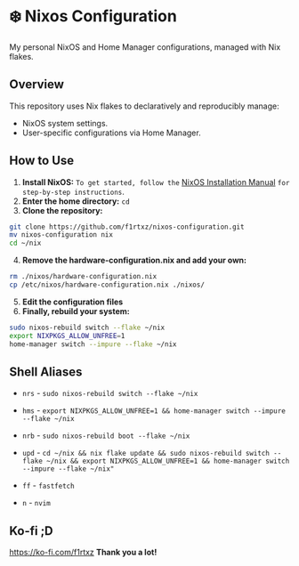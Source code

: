 # ❄️ Nixos Configuration

My personal NixOS and Home Manager configurations, managed with Nix flakes.

## Overview

This repository uses Nix flakes to declaratively and reproducibly manage:
- NixOS system settings.
- User-specific configurations via Home Manager.

## How to Use

1.  **Install NixOS:** `To get started, follow the` [NixOS Installation Manual](https://nixos.org/manual/nixos/stable/#ch-installation) `for step-by-step instructions`.
2.  **Enter the home directory:** `cd`
3.  **Clone the repository:**

```bash
git clone https://github.com/f1rtxz/nixos-configuration.git
mv nixos-configuration nix
cd ~/nix
```

4. **Remove the hardware-configuration.nix and add your own:**

```bash
rm ./nixos/hardware-configuration.nix
cp /etc/nixos/hardware-configuration.nix ./nixos/
```

5. **Edit the configuration files**
6.  **Finally, rebuild your system:**
  
```bash
sudo nixos-rebuild switch --flake ~/nix
export NIXPKGS_ALLOW_UNFREE=1
home-manager switch --impure --flake ~/nix
```

## Shell Aliases

- `nrs` - `sudo nixos-rebuild switch --flake ~/nix`
- `hms` - `export NIXPKGS_ALLOW_UNFREE=1 && home-manager switch --impure --flake ~/nix`
- `nrb` - `sudo nixos-rebuild boot --flake ~/nix`

- `upd` - `cd ~/nix && nix flake update && sudo nixos-rebuild switch --flake ~/nix && export NIXPKGS_ALLOW_UNFREE=1 && home-manager switch --impure --flake ~/nix"`

- `ff` - `fastfetch`
- `n` - `nvim`

## Ko-fi ;D

https://ko-fi.com/f1rtxz
 **Thank you a lot!**

